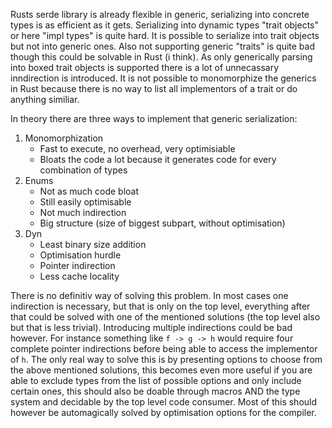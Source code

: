 Rusts serde library is already flexible in generic, serializing into concrete types is as efficient
as it gets. Serializing into dynamic types "trait objects" or here "impl types" is quite hard.
It is possible to serialize into trait objects but not into generic ones. 
Also not supporting generic "traits" is quite bad though this could be solvable in Rust (i think).
As only generically parsing into boxed trait objects is supported there is a lot of 
unnecassary inndirection is introduced. It is not possible to monomorphize the generics in Rust
because there is no way to list all implementors of a trait or do anything similiar.

In theory there are three ways to implement that generic serialization:
1. Monomorphization
    + Fast to execute, no overhead, very optimisiable
    - Bloats the code a lot because it generates code for every combination of types
2. Enums
    + Not as much code bloat
    + Still easily optimisable
    + Not much indirection
    - Big structure (size of biggest subpart, without optimisation)
3. Dyn
    + Least binary size addition
    - Optimisation hurdle
    - Pointer indirection
    - Less cache locality

There is no definitiv way of solving this problem. In most cases one indirection is necessary,
but that is only on the top level, everything after that could be solved with one of the mentioned
solutions (the top level also but that is less trivial). Introducing multiple indirections could be 
bad however. For instance something like `f -> g -> h` would require four complete pointer
indirections before being able to access the implementor of `h`.
The only real way to solve this is by presenting options to choose from the above mentioned 
solutions, this becomes even more useful if you are able to exclude types from the list 
of possible options and only include certain ones, this should also be doable through macros AND
the type system and decidable by the top level code consumer. Most of this should however
be automagically solved by optimisation options for the compiler.
